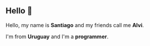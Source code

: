 ﻿## Hello 👋
Hello, my name is **Santiago** and my friends call me **Alvi**.


I'm from **Uruguay** and I'm a **programmer**.
